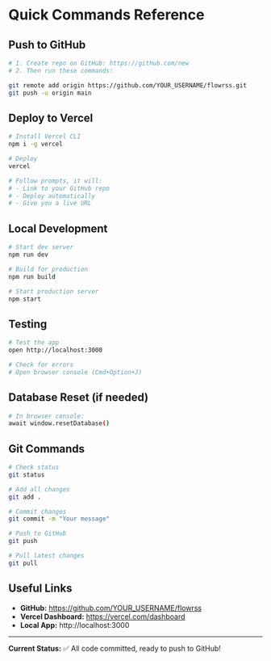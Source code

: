 # Quick Commands Reference

## Push to GitHub

```bash
# 1. Create repo on GitHub: https://github.com/new
# 2. Then run these commands:

git remote add origin https://github.com/YOUR_USERNAME/flowrss.git
git push -u origin main
```

## Deploy to Vercel

```bash
# Install Vercel CLI
npm i -g vercel

# Deploy
vercel

# Follow prompts, it will:
# - Link to your GitHub repo
# - Deploy automatically
# - Give you a live URL
```

## Local Development

```bash
# Start dev server
npm run dev

# Build for production
npm run build

# Start production server
npm start
```

## Testing

```bash
# Test the app
open http://localhost:3000

# Check for errors
# Open browser console (Cmd+Option+J)
```

## Database Reset (if needed)

```bash
# In browser console:
await window.resetDatabase()
```

## Git Commands

```bash
# Check status
git status

# Add all changes
git add .

# Commit changes
git commit -m "Your message"

# Push to GitHub
git push

# Pull latest changes
git pull
```

## Useful Links

- **GitHub:** https://github.com/YOUR_USERNAME/flowrss
- **Vercel Dashboard:** https://vercel.com/dashboard
- **Local App:** http://localhost:3000

---

**Current Status:** ✅ All code committed, ready to push to GitHub!
